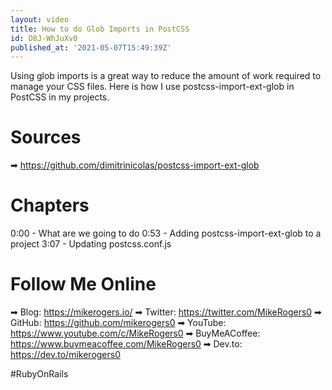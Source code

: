 ```yaml
---
layout: video
title: How to do Glob Imports in PostCSS
id: D8J-WhJuXv0
published_at: '2021-05-07T15:49:39Z'
---
```

Using glob imports is a great way to reduce the amount of work required to manage your CSS files. Here is how I use postcss-import-ext-glob in PostCSS in my projects.

# Sources

➡ https://github.com/dimitrinicolas/postcss-import-ext-glob

# Chapters

0:00 -  What are we going to do
0:53 -  Adding postcss-import-ext-glob to a project
3:07 - Updating postcss.conf.js

# Follow Me Online

➡ Blog: https://mikerogers.io/
➡ Twitter: https://twitter.com/MikeRogers0
➡ GitHub: https://github.com/mikerogers0
➡ YouTube: https://www.youtube.com/c/MikeRogers0
➡ BuyMeACoffee: https://www.buymeacoffee.com/MikeRogers0
➡ Dev.to: https://dev.to/mikerogers0

#RubyOnRails